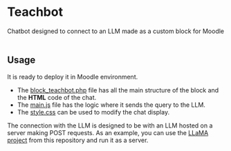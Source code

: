 # Teachbot
Chatbot designed to connect to an LLM made as a custom block for Moodle <br><br>

## Usage
It is ready to deploy it in Moodle environment.
* The [block_teachbot.php](https://github.com/giovam19/Teachbot/blob/main/block_teachbot.php) file has all the main structure of the block and the **HTML** code of the chat.
* The [main.js](https://github.com/giovam19/Teachbot/blob/main/main.js) file has the logic where it sends the query to the LLM.
* The [style.css](https://github.com/giovam19/Teachbot/blob/main/style.css) can be used to modify the chat display.

The connection with the LLM is designed to be with an LLM hosted on a server making POST requests. As an example, you can use the [LLaMA project](https://github.com/ggerganov/llama.cpp) from this repository and run it as a server.
